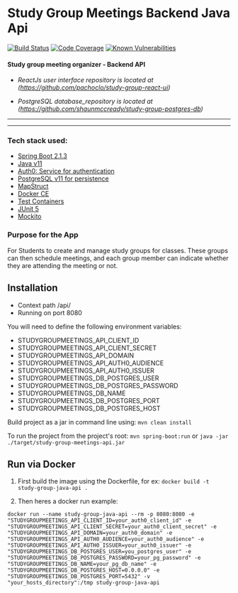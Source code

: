 # Study Group Meetings Backend Java Api

[![Build Status](https://travis-ci.org/shaunmccready/study-group-java-api.svg?branch=master)](https://travis-ci.org/shaunmccready/study-group-java-api)
[![Code Coverage](https://codecov.io/github/shaunmccready/study-group-java-api/branch/master/graph/badge.svg)](https://codecov.io/gh/shaunmccready/study-group-java-api)
[![Known Vulnerabilities](https://snyk.io/test/github/shaunmccready/study-group-java-api/badge.svg)](https://snyk.io/test/github/shaunmccready/study-group-java-api)

#### Study group meeting organizer - Backend API

* _ReactJs user interface repository is located at (https://github.com/pachoclo/study-group-react-ui)_

* _PostgreSQL database_repository is located at (https://github.com/shaunmccready/study-group-postgres-db)_


*** 
*** 

### Tech stack used:
- [Spring Boot 2.1.3](https://spring.io/projects/spring-boot)
- [Java v11](https://www.oracle.com/technetwork/java/javase/overview/index.html)
- [Auth0: Service for authentication](https://auth0.com/)
- [PostgreSQL v11 for persistence](https://www.postgresql.org/docs/11/index.html)
- [MapStruct](http://mapstruct.org/)
- [Docker CE](https://www.docker.com/why-docker)
- [Test Containers](https://www.testcontainers.org/)
- [JUnit 5](https://junit.org/junit5/)
- [Mockito](https://site.mockito.org/)



### Purpose for the App

For Students to create and manage study groups for classes.
These groups can then schedule meetings, and each group member can indicate whether they are attending the meeting or not.


## Installation

- Context path /api/
- Running on port 8080

You will need to define the following environment variables:

- STUDYGROUPMEETINGS_API_CLIENT_ID
- STUDYGROUPMEETINGS_API_CLIENT_SECRET
- STUDYGROUPMEETINGS_API_DOMAIN
- STUDYGROUPMEETINGS_API_AUTH0_AUDIENCE
- STUDYGROUPMEETINGS_API_AUTH0_ISSUER
- STUDYGROUPMEETINGS_DB_POSTGRES_USER
- STUDYGROUPMEETINGS_DB_POSTGRES_PASSWORD
- STUDYGROUPMEETINGS_DB_NAME
- STUDYGROUPMEETINGS_DB_POSTGRES_PORT
- STUDYGROUPMEETINGS_DB_POSTGRES_HOST

Build project as a jar in command line using: `mvn clean install`

To run the project from the project's root: `mvn spring-boot:run`
or `java -jar ./target/study-group-meetings-api.jar`

## Run via Docker
1) First build the image using the Dockerfile, for ex:  `docker build -t study-group-java-api .`

2) Then heres a docker run example:
 
 `docker run --name study-group-java-api --rm -p 8080:8080 -e "STUDYGROUPMEETINGS_API_CLIENT_ID=your_auth0_client_id" -e "STUDYGROUPMEETINGS_API_CLIENT_SECRET=your_auth0_client_secret" -e "STUDYGROUPMEETINGS_API_DOMAIN=your_auth0_domain" -e "STUDYGROUPMEETINGS_API_AUTH0_AUDIENCE=your_auth0_audience" -e "STUDYGROUPMEETINGS_API_AUTH0_ISSUER=your_auth0_issuer" -e "STUDYGROUPMEETINGS_DB_POSTGRES_USER=you_postgres_user" -e "STUDYGROUPMEETINGS_DB_POSTGRES_PASSWORD=your_pg_password" -e "STUDYGROUPMEETINGS_DB_NAME=your_pg_db_name" -e "STUDYGROUPMEETINGS_DB_POSTGRES_HOST=0.0.0.0" -e "STUDYGROUPMEETINGS_DB_POSTGRES_PORT=5432" -v "your_hosts_directory":/tmp study-group-java-api`

